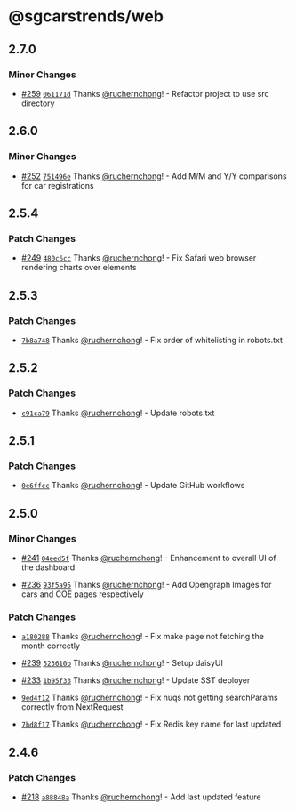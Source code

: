 # @sgcarstrends/web

## 2.7.0

### Minor Changes

- [#259](https://github.com/sgcarstrends/web/pull/259) [`061171d`](https://github.com/sgcarstrends/web/commit/061171d46d02281a1631291bc91efe235c3ed3b1) Thanks [@ruchernchong](https://github.com/ruchernchong)! - Refactor project to use src directory

## 2.6.0

### Minor Changes

- [#252](https://github.com/sgcarstrends/web/pull/252) [`751496e`](https://github.com/sgcarstrends/web/commit/751496eaadcd83a2e4da6d32db9c169c6bd83691) Thanks [@ruchernchong](https://github.com/ruchernchong)! - Add M/M and Y/Y comparisons for car registrations

## 2.5.4

### Patch Changes

- [#249](https://github.com/sgcarstrends/web/pull/249) [`480c6cc`](https://github.com/sgcarstrends/web/commit/480c6cc1fbe9d8837532cbacf79712677266f537) Thanks [@ruchernchong](https://github.com/ruchernchong)! - Fix Safari web browser rendering charts over elements

## 2.5.3

### Patch Changes

- [`7b8a748`](https://github.com/sgcarstrends/web/commit/7b8a748f9eef3ec59fe059fc4d8e488d6d56182c) Thanks [@ruchernchong](https://github.com/ruchernchong)! - Fix order of whitelisting in robots.txt

## 2.5.2

### Patch Changes

- [`c91ca79`](https://github.com/sgcarstrends/web/commit/c91ca7994da7a8e96f43a414181e836c210b384b) Thanks [@ruchernchong](https://github.com/ruchernchong)! - Update robots.txt

## 2.5.1

### Patch Changes

- [`0e6ffcc`](https://github.com/sgcarstrends/web/commit/0e6ffcc891b8f773ea2e453f6d62db48aa9503b3) Thanks [@ruchernchong](https://github.com/ruchernchong)! - Update GitHub workflows

## 2.5.0

### Minor Changes

- [#241](https://github.com/sgcarstrends/web/pull/241) [`04eed5f`](https://github.com/sgcarstrends/web/commit/04eed5ff9de01a6acadedaada2e5b81ba6ae9009) Thanks [@ruchernchong](https://github.com/ruchernchong)! - Enhancement to overall UI of the dashboard

- [#236](https://github.com/sgcarstrends/web/pull/236) [`93f5a95`](https://github.com/sgcarstrends/web/commit/93f5a952890f57041208bdc1a052fb1520fc84b4) Thanks [@ruchernchong](https://github.com/ruchernchong)! - Add Opengraph Images for cars and COE pages respectively

### Patch Changes

- [`a180288`](https://github.com/sgcarstrends/web/commit/a180288d3c34fb00573eaecc9a22e419e4bcdbbe) Thanks [@ruchernchong](https://github.com/ruchernchong)! - Fix make page not fetching the month correctly

- [#239](https://github.com/sgcarstrends/web/pull/239) [`523610b`](https://github.com/sgcarstrends/web/commit/523610b0ddc8ff98e9e8524402463c93f0c55fbb) Thanks [@ruchernchong](https://github.com/ruchernchong)! - Setup daisyUI

- [#233](https://github.com/sgcarstrends/web/pull/233) [`1b95f33`](https://github.com/sgcarstrends/web/commit/1b95f33b3902eb65bee915d0c4e02c918143770e) Thanks [@ruchernchong](https://github.com/ruchernchong)! - Update SST deployer

- [`9ed4f12`](https://github.com/sgcarstrends/web/commit/9ed4f12f619ef73928c32f52791c43199fa14b8b) Thanks [@ruchernchong](https://github.com/ruchernchong)! - Fix nuqs not getting searchParams correctly from NextRequest

- [`7bd8f17`](https://github.com/sgcarstrends/web/commit/7bd8f178d582a440be89d1521fe2957c98996ff6) Thanks [@ruchernchong](https://github.com/ruchernchong)! - Fix Redis key name for last updated

## 2.4.6

### Patch Changes

- [#218](https://github.com/sgcarstrends/web/pull/218) [`a88848a`](https://github.com/sgcarstrends/web/commit/a88848a532108be4d6f25cc0387378350ac4452b) Thanks [@ruchernchong](https://github.com/ruchernchong)! - Add last updated feature
